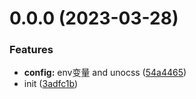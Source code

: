 # 0.0.0 (2023-03-28)


### Features

* **config:** env变量 and unocss ([54a4465](https://github.com/daguanren21/jounet-admin/commit/54a446543aeb3ee2f7fd9cbf9ab8532c909ed122))
* init ([3adfc1b](https://github.com/daguanren21/jounet-admin/commit/3adfc1bddaa2c3f6fe537742b93067d68b32ed1d))



